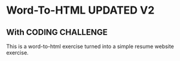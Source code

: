 # Word-To-HTML UPDATED V2
## With CODING CHALLENGE
This is a word-to-html exercise turned into a simple resume website exercise. 
